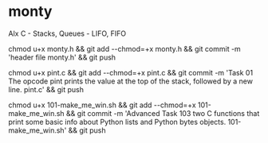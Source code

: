 # monty
Alx C - Stacks, Queues - LIFO, FIFO

chmod u+x monty.h && git add --chmod=+x monty.h && git commit -m 'header file monty.h' && git push

chmod u+x pint.c && git add --chmod=+x pint.c && git commit -m 'Task 01 The opcode pint prints the value at the top of the stack, followed by a new line. pint.c' && git push

chmod u+x  101-make_me_win.sh && git add --chmod=+x  101-make_me_win.sh && git commit -m 'Advanced Task 103 two C functions that print some basic info about Python lists and Python bytes objects.  101-make_me_win.sh' && git push